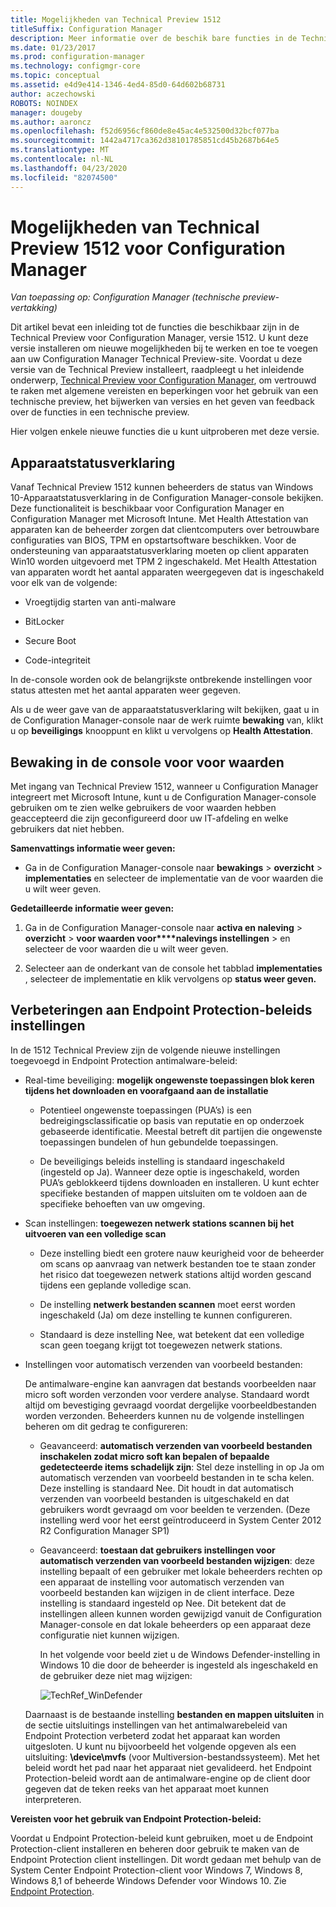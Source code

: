 ```yaml
---
title: Mogelijkheden van Technical Preview 1512
titleSuffix: Configuration Manager
description: Meer informatie over de beschik bare functies in de Technical Preview voor Configuration Manager, versie 1512.
ms.date: 01/23/2017
ms.prod: configuration-manager
ms.technology: configmgr-core
ms.topic: conceptual
ms.assetid: e4d9e414-1346-4ed4-85d0-64d602b68731
author: aczechowski
ROBOTS: NOINDEX
manager: dougeby
ms.author: aaroncz
ms.openlocfilehash: f52d6956cf860de8e45ac4e532500d32bcf077ba
ms.sourcegitcommit: 1442a4717ca362d38101785851cd45b2687b64e5
ms.translationtype: MT
ms.contentlocale: nl-NL
ms.lasthandoff: 04/23/2020
ms.locfileid: "82074500"
---
```

# <a name="capabilities-in-technical-preview-1512-for-configuration-manager"></a>Mogelijkheden van Technical Preview 1512 voor Configuration Manager

*Van toepassing op: Configuration Manager (technische preview-vertakking)*

Dit artikel bevat een inleiding tot de functies die beschikbaar zijn in de Technical Preview voor Configuration Manager, versie 1512. U kunt deze versie installeren om nieuwe mogelijkheden bij te werken en toe te voegen aan uw Configuration Manager Technical Preview-site. Voordat u deze versie van de Technical Preview installeert, raadpleegt u het inleidende onderwerp, [Technical Preview voor Configuration Manager](technical-preview.md), om vertrouwd te raken met algemene vereisten en beperkingen voor het gebruik van een technische preview, het bijwerken van versies en het geven van feedback over de functies in een technische preview.  

 Hier volgen enkele nieuwe functies die u kunt uitproberen met deze versie.  

##  <a name="device-health-attestation"></a><a name="bkmk_devicehealth"></a>Apparaatstatusverklaring  
 Vanaf Technical Preview 1512 kunnen beheerders de status van Windows 10-Apparaatstatusverklaring in de Configuration Manager-console bekijken.  Deze functionaliteit is beschikbaar voor Configuration Manager en Configuration Manager met Microsoft Intune. Met Health Attestation van apparaten kan de beheerder zorgen dat clientcomputers over betrouwbare configuraties van BIOS, TPM en opstartsoftware beschikken. Voor de ondersteuning van apparaatstatusverklaring moeten op client apparaten Win10 worden uitgevoerd met TPM 2 ingeschakeld. Met Health Attestation van apparaten wordt het aantal apparaten weergegeven dat is ingeschakeld voor elk van de volgende:  

-   Vroegtijdig starten van anti-malware  

-   BitLocker  

-   Secure Boot  

-   Code-integriteit  

In de-console worden ook de belangrijkste ontbrekende instellingen voor status attesten met het aantal apparaten weer gegeven.  

Als u de weer gave van de apparaatstatusverklaring wilt bekijken, gaat u in de Configuration Manager-console naar de werk ruimte **bewaking** van, klikt u op **beveiligings** knooppunt en klikt u vervolgens op **Health Attestation**.  

##  <a name="in-console-monitoring-for-terms-and-conditions"></a><a name="bkmk_viewterms"></a>Bewaking in de console voor voor waarden  
Met ingang van Technical Preview 1512, wanneer u Configuration Manager integreert met Microsoft Intune, kunt u de Configuration Manager-console gebruiken om te zien welke gebruikers de voor waarden hebben geaccepteerd die zijn geconfigureerd door uw IT-afdeling en welke gebruikers dat niet hebben.  

**Samenvattings informatie weer geven:**  

-   Ga in de Configuration Manager-console naar **bewakings** > **overzicht** > **implementaties** en selecteer de implementatie van de voor waarden die u wilt weer geven.  

**Gedetailleerde informatie weer geven:**  

1.  Ga in de Configuration Manager-console naar **activa en naleving** > **overzicht** > **voor waarden voor****nalevings instellingen** > en selecteer de voor waarden die u wilt weer geven.  

2.  Selecteer aan de onderkant van de console het tabblad **implementaties** , selecteer de implementatie en klik vervolgens op **status weer geven.**  

##  <a name="improvements-to-endpoint-protection-policy-settings"></a><a name="bkmk_EPpolicy"></a>Verbeteringen aan Endpoint Protection-beleids instellingen  
In de 1512 Technical Preview zijn de volgende nieuwe instellingen toegevoegd in Endpoint Protection antimalware-beleid:  

-   Real-time beveiliging: **mogelijk ongewenste toepassingen blok keren tijdens het downloaden en voorafgaand aan de installatie**  

    -   Potentieel ongewenste toepassingen (PUA’s) is een bedreigingsclassificatie op basis van reputatie en op onderzoek gebaseerde identificatie. Meestal betreft dit partijen die ongewenste toepassingen bundelen of hun gebundelde toepassingen.  

    -   De beveiligings beleids instelling is standaard ingeschakeld (ingesteld op Ja). Wanneer deze optie is ingeschakeld, worden PUA’s geblokkeerd tijdens downloaden en installeren. U kunt echter specifieke bestanden of mappen uitsluiten om te voldoen aan de specifieke behoeften van uw omgeving.  

-   Scan instellingen: **toegewezen netwerk stations scannen bij het uitvoeren van een volledige scan**  

    -   Deze instelling biedt een grotere nauw keurigheid voor de beheerder om scans op aanvraag van netwerk bestanden toe te staan zonder het risico dat toegewezen netwerk stations altijd worden gescand tijdens een geplande volledige scan.  

    -   De instelling **netwerk bestanden scannen** moet eerst worden ingeschakeld (Ja) om deze instelling te kunnen configureren.  

    -   Standaard is deze instelling Nee, wat betekent dat een volledige scan geen toegang krijgt tot toegewezen netwerk stations.  

-   Instellingen voor automatisch verzenden van voorbeeld bestanden:  

     De antimalware-engine kan aanvragen dat bestands voorbeelden naar micro soft worden verzonden voor verdere analyse. Standaard wordt altijd om bevestiging gevraagd voordat dergelijke voorbeeldbestanden worden verzonden. Beheerders kunnen nu de volgende instellingen beheren om dit gedrag te configureren:  

    -   Geavanceerd: **automatisch verzenden van voorbeeld bestanden inschakelen zodat micro soft kan bepalen of bepaalde gedetecteerde items schadelijk zijn**: Stel deze instelling in op Ja om automatisch verzenden van voorbeeld bestanden in te scha kelen. Deze instelling is standaard Nee. Dit houdt in dat automatisch verzenden van voorbeeld bestanden is uitgeschakeld en dat gebruikers wordt gevraagd om voor beelden te verzenden.   (Deze instelling werd voor het eerst geïntroduceerd in System Center 2012 R2 Configuration Manager SP1)  

    -   Geavanceerd: **toestaan dat gebruikers instellingen voor automatisch verzenden van voorbeeld bestanden wijzigen**: deze instelling bepaalt of een gebruiker met lokale beheerders rechten op een apparaat de instelling voor automatisch verzenden van voorbeeld bestanden kan wijzigen in de client interface. Deze instelling is standaard ingesteld op Nee. Dit betekent dat de instellingen alleen kunnen worden gewijzigd vanuit de Configuration Manager-console en dat lokale beheerders op een apparaat deze configuratie niet kunnen wijzigen.  

         In het volgende voor beeld ziet u de Windows Defender-instelling in Windows 10 die door de beheerder is ingesteld als ingeschakeld en de gebruiker deze niet mag wijzigen:  

         ![TechRef&#95;WinDefender](../../core/get-started/media/TechRef_WinDefender.png "TechRef_WinDefender")  

    Daarnaast is de bestaande instelling **bestanden en mappen uitsluiten** in de sectie uitsluitings instellingen van het antimalwarebeleid van Endpoint Protection verbeterd zodat het apparaat kan worden uitgesloten. U kunt nu bijvoorbeeld het volgende opgeven als een uitsluiting: **\device\mvfs** (voor Multiversion-bestandssysteem). Met het beleid wordt het pad naar het apparaat niet gevalideerd. het Endpoint Protection-beleid wordt aan de antimalware-engine op de client door gegeven dat de teken reeks van het apparaat moet kunnen interpreteren.  

**Vereisten voor het gebruik van Endpoint Protection-beleid:**  

Voordat u Endpoint Protection-beleid kunt gebruiken, moet u de Endpoint Protection-client installeren en beheren door gebruik te maken van de Endpoint Protection client instellingen. Dit wordt gedaan met behulp van de System Center Endpoint Protection-client voor Windows 7, Windows 8, Windows 8,1 of beheerde Windows Defender voor Windows 10. Zie [Endpoint Protection](../../protect/deploy-use/endpoint-protection.md).  
